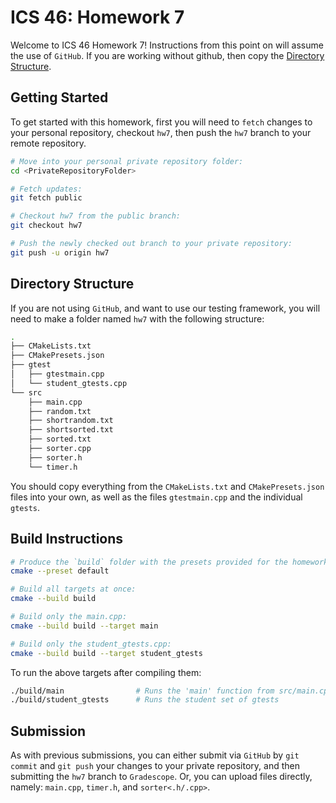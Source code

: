 # ICS 46: Homework 7

Welcome to ICS 46 Homework 7! Instructions from this point on will assume the use of `GitHub`.
If you are working without github, then copy the [Directory Structure](#directory-structure).

## Getting Started

To get started with this homework, first you will need to `fetch` changes to your personal repository,
checkout `hw7`, then push the `hw7` branch to your remote repository.

```bash
# Move into your personal private repository folder:
cd <PrivateRepositoryFolder>

# Fetch updates:
git fetch public

# Checkout hw7 from the public branch:
git checkout hw7

# Push the newly checked out branch to your private repository:
git push -u origin hw7
```

## Directory Structure

If you are not using `GitHub`, and want to use our testing framework, you will need to make a folder
named `hw7` with the following structure:

```bash
.
├── CMakeLists.txt
├── CMakePresets.json
├── gtest
│   ├── gtestmain.cpp
│   └── student_gtests.cpp
└── src
    ├── main.cpp
    ├── random.txt
    ├── shortrandom.txt
    ├── shortsorted.txt
    ├── sorted.txt
    ├── sorter.cpp
    ├── sorter.h
    └── timer.h
```

You should copy everything from the `CMakeLists.txt` and `CMakePresets.json` files into your own,
as well as the files `gtestmain.cpp` and the individual `gtests`.

## Build Instructions

```bash
# Produce the `build` folder with the presets provided for the homework:
cmake --preset default

# Build all targets at once:
cmake --build build

# Build only the main.cpp:
cmake --build build --target main

# Build only the student_gtests.cpp:
cmake --build build --target student_gtests
```

To run the above targets after compiling them:

```bash
./build/main                # Runs the 'main' function from src/main.cpp
./build/student_gtests      # Runs the student set of gtests
```

## Submission

As with previous submissions, you can either submit via `GitHub` by `git commit` and `git push`
your changes to your private repository, and then submitting the `hw7` branch to `Gradescope`. Or,
you can upload files directly, namely: `main.cpp`, `timer.h`, and `sorter<.h/.cpp>`.

